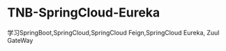 # TNB-SpringCloud-Eureka
学习SpringBoot,SpringCloud,SpringCloud Feign,SpringCloud Eureka, Zuul GateWay

